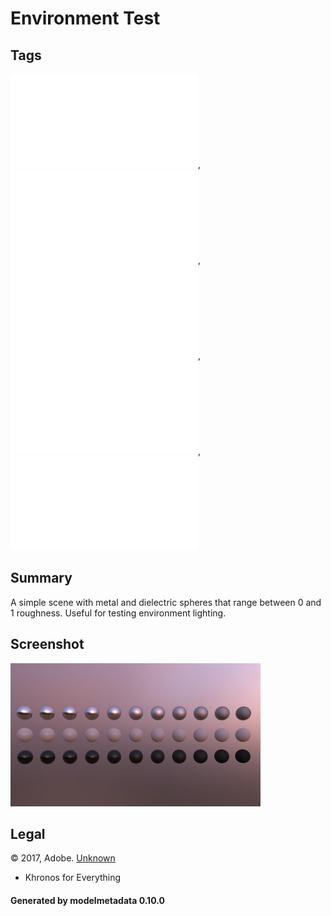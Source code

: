 # Environment Test

## Tags

![no-license](./README-no-license.md), ![no-author](./README-no-author.md), ![no-owner](./README-no-owner.md), ![no-year](./README-no-year.md), ![issues](./README-issues.md)

## Summary

A simple scene with metal and dielectric spheres that range between 0 and 1 roughness. Useful for testing environment lighting.

## Screenshot

![screenshot](screenshot/screenshot.jpg)

## Legal

&copy; 2017, Adobe. [Unknown]()

 - Khronos for Everything

#### Generated by modelmetadata 0.10.0